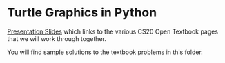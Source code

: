 # Turtle Graphics in Python

[Presentation Slides](https://docs.google.com/presentation/d/1f9kDXEty6FUm1qiTJcwpUJ9LsoCrVOzO73T699Q3DHQ/edit?usp=sharing) which links to the various CS20 Open Textbook pages that we will work through together.

You will find sample solutions to the textbook problems in this folder.

